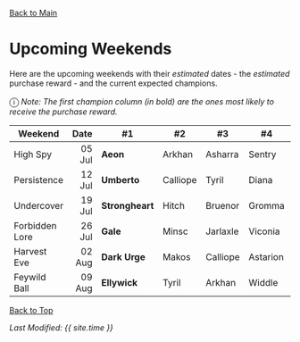 [Back to Main](index.md)

# Upcoming Weekends

Here are the upcoming weekends with their *estimated* dates - the *estimated* purchase reward - and the current expected champions.

<span style="font-size:1.2em;">ⓘ</span> *Note: The first champion column (in bold) are the ones most likely to receive the purchase reward.*

| Weekend | Date | #1 | #2 | #3 | #4 | #5 | Reward |
|---|--:|---|---|---|---|---|---|
| High Spy | 05 Jul | **Aeon** | Arkhan | Asharra | Sentry | Shandie | Golden Epic |
| Persistence | 12 Jul | **Umberto** | Calliope | Tyril | Diana | Artemis | Golden Epic |
| Undercover | 19 Jul | **Strongheart** | Hitch | Bruenor | Gromma | Catti-brie | Golden Epic |
| Forbidden Lore | 26 Jul | **Gale** | Minsc | Jarlaxle | Viconia | Shadowheart | Golden Epic |
| Harvest Eve | 02 Aug | **Dark Urge** | Makos | Calliope | Astarion | Wyll | Golden Epic |
| Feywild Ball | 09 Aug | **Ellywick** | Tyril | Arkhan | Widdle | Prudence | Golden Epic |

[Back to Top](#top)

*Last Modified: {{ site.time }}*